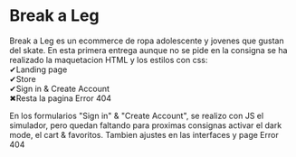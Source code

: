# Break a Leg</br>

Break a Leg es un ecommerce de ropa adolescente y jovenes que gustan del skate. En esta primera entrega aunque no se pide en la consigna se ha realizado la maquetacion HTML y los estilos con css:</br>
✔Landing page</br>
✔Store</br>
✔Sign in & Create Account</br>
✖Resta la pagina Error 404</br>

En los formularios "Sign in" & "Create Account", se realizo con JS el simulador, pero quedan faltando para proximas consignas activar el dark mode, el cart & favoritos. 
Tambien ajustes en las interfaces y page Error 404</br>
